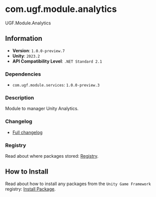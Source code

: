 # com.ugf.module.analytics

UGF.Module.Analytics

## Information

- **Version**: `1.0.0-preview.7`
- **Unity**: `2023.2`
- **API Compatibility Level**: `.NET Standard 2.1`

### Dependencies

- `com.ugf.module.services`: `1.0.0-preview.3`


### Description

Module to manager Unity Analytics.

### Changelog

- [Full changelog](changelog.md)

### Registry

Read about where packages stored: [Registry](https://github.com/unity-game-framework/organization/blob/main/docs/registry.md).

## How to Install

Read about how to install any packages from the `Unity Game Framework` registry: [Install Package](https://github.com/unity-game-framework/organization/blob/main/docs/install-packages.md).
